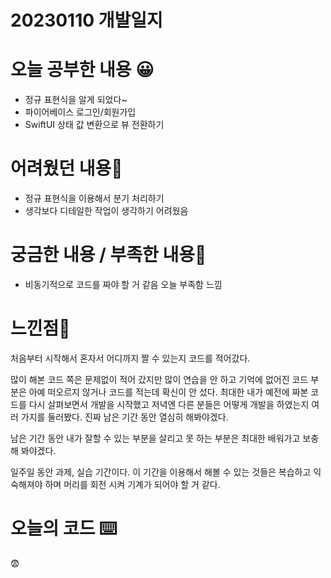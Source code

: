 # 20230110 개발일지

# 오늘 공부한 내용 😀

- 정규 표현식을 알게 되었다~
- 파이어베이스 로그인/회원가입
- SwiftUI 상태 값 변환으로 뷰 전환하기

# 어려웠던 내용🤯

- 정규 표현식을 이용해서 분기 처리하기
- 생각보다 디테일한 작업이 생각하기 어려웠음

# 궁금한 내용 / 부족한 내용🤔

- 비동기적으로 코드를 짜야 할 거 같음 오늘 부족함 느낌

# 느낀점🤨

처음부터 시작해서 혼자서 어디까지 짤 수 있는지 코드를 적어갔다.

많이 해본 코드 쪽은 문제없이 적어 갔지만 많이 연습을 안 하고 기억에 없어진 코드 부분은 아예 떠오르지 않거나 코드를 적는데 확신이 안 섰다. 최대한 내가 예전에 짜본 코드를 다시 살펴보면서 개발을 시작했고 저녁엔 다른 분들은 어떻게 개발을 하였는지 여러 가지를 둘러봤다. 진짜 남은 기간 동안 열심히 해봐야겠다. 

남은 기간 동안 내가 잘할 수 있는 부분을 살리고 못 하는 부분은 최대한 배워가고 보충해 봐야겠다.

일주일 동안 과제, 실습 기간이다. 이 기간을 이용해서 해볼 수 있는 것들은 복습하고 익숙해져야 하며 머리를 회전 시켜 기계가 되어야 할 거 같다. 

# 오늘의 코드 ⌨️

😨